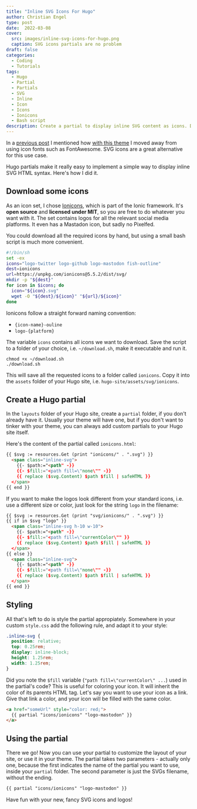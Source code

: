 ```yaml
---
title: "Inline SVG Icons For Hugo"
author: Christian Engel
type: post
date:  2022-03-08
cover:
  src: images/inline-svg-icons-for-hugo.png
  caption: SVG icons partials are no problem
draft: false
categories:
  - Coding
  - Tutorials
tags:
  - Hugo
  - Partial
  - Partials
  - SVG
  - Inline
  - Icon
  - Icons
  - Ionicons
  - Bash script
description: Create a partial to display inline SVG content as icons. Download SVG icons from Ionicons via bash script.
---
```


In a [previous post](https://chringel.dev/2022/02/chringel-hugo-theme/#social-icons) I mentioned how [with this theme](https://github.com/chringel21/chringel-hugo-theme) I moved away from using icon fonts such as FontAwesome. SVG icons are a great alternative for this use case.

Hugo partials make it really easy to implement a simple way to display inline SVG HTML syntax. Here's how I did it.

## Download some icons

As an icon set, I chose [Ionicons](https://ionic.io/ionicons), which is part of the Ionic framework. It's **open source** and **licensed under MIT**, so you are free to do whatever you want with it. The set contains logos for all the relevant social media platforms. It even has a Mastadon icon, but sadly no Pixelfed.

You could download all the required icons by hand, but using a small bash script is much more convenient.

```bash
#!/bin/sh
set -ex
icons="logo-twitter logo-github logo-mastodon fish-outline"
dest=ionicons
url=https://unpkg.com/ionicons@5.5.2/dist/svg/
mkdir -p "${dest}"
for icon in $icons; do
  icon="${icon}.svg"
  wget -O "${dest}/${icon}" "${url}/${icon}"
done
```

Ionicons follow a straight forward naming convention:

* `{icon-name}-ouline`
* `logo-{platform}`

The variable `icons` contains all icons we want to download. Save the script to a folder of your choice, i.e. `~/download.sh`, make it executable and run it.

```shell
chmod +x ~/download.sh
./download.sh
```

This will save all the requested icons to a folder called `ionicons`. Copy it into the `assets` folder of your Hugo site, i.e. `hugo-site/assets/svg/ionicons`.

## Create a Hugo partial

In the `layouts` folder of your Hugo site, create a `partial` folder, if you don't already have it. Usually your theme will have one, but if you don't want to tinker with your theme, you can always add custom partials to your Hugo site itself.

Here's the content of the partial called `ionicons.html`:

```html
{{ $svg := resources.Get (print "ionicons/" . ".svg") }}
  <span class="inline-svg">
    {{- $path:="<path" -}}
    {{- $fill:="<path fill=\"none\"" -}}
    {{ replace ($svg.Content) $path $fill | safeHTML }}
  </span>
{{ end }}
```

If you want to make the logos look different from your standard icons, i.e. use a different size or color, just look for the string `logo` in the filename:

```html
{{ $svg := resources.Get (print "svg/ionicons/" . ".svg") }}
{{ if in $svg "logo" }}
  <span class="inline-svg h-10 w-10">
    {{- $path:="<path" -}}
    {{- $fill:="<path fill=\"currentColor\"" }}
    {{ replace ($svg.Content) $path $fill | safeHTML }}
  </span>
{{ else }}
  <span class="inline-svg">
    {{- $path:="<path" -}}
    {{- $fill:="<path fill=\"none\"" -}}
    {{ replace ($svg.Content) $path $fill | safeHTML }}
  </span>
{{ end }}
```

## Styling

All that's left to do is style the partial appropiately. Somewhere in your custom `style.css` add the following rule, and adapt it to your style:

```css
.inline-svg {
  position: relative;
  top: 0.25rem;
  display: inline-block;
  height: 1.25rem;
  width: 1.25rem;
}
```

Did you note the `$fill` variable (`"path fill=\"currentColor\" ...`) used in the partial's code? This is useful for coloring your icon. It will inherit the color of its parents HTML tag. Let's say you want to use your icon as a link. Give that link a color, and your icon will be filled with the same color.

```html
<a href="someUrl" style="color: red;">
  {{ partial "icons/ionicons" "logo-mastodon" }}
</a>
```

## Using the partial

There we go! Now you can use your partial to customize the layout of your site, or use it in your theme. The partial takes two parameters - actually only one, because the first indicates the name of the partial you want to use, inside your `partial` folder. The second parameter is just the SVGs filename, without the ending.

```html
{{ partial "icons/ionicons" "logo-mastodon" }}
```

Have fun with your new, fancy SVG icons and logos!
